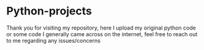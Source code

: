 # Python-projects

Thank you for visiting my repository, here I upload my original python code or some code I generally came across on the internet, feel free to reach out to me regarding any issues/concerns

